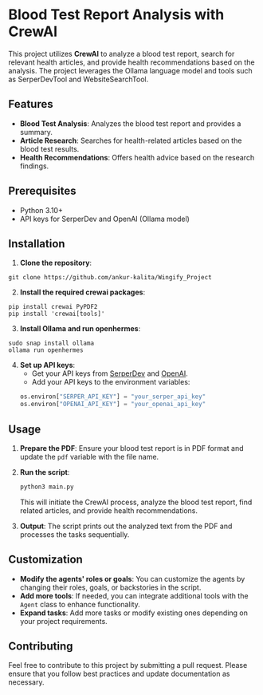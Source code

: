 # Blood Test Report Analysis with CrewAI

This project utilizes **CrewAI** to analyze a blood test report, search for relevant health articles, and provide health recommendations based on the analysis. The project leverages the Ollama language model and tools such as SerperDevTool and WebsiteSearchTool.

## Features
- **Blood Test Analysis**: Analyzes the blood test report and provides a summary.
- **Article Research**: Searches for health-related articles based on the blood test results.
- **Health Recommendations**: Offers health advice based on the research findings.

## Prerequisites
- Python 3.10+
- API keys for SerperDev and OpenAI (Ollama model)

## Installation
1. **Clone the repository**:
```
git clone https://github.com/ankur-kalita/Wingify_Project
```

2. **Install the required crewai packages**:
```
pip install crewai PyPDF2
pip install 'crewai[tools]'                                                                                    

```
3. **Install Ollama and run openhermes**:
```
sudo snap install ollama
ollama run openhermes
```

4. **Set up API keys**:
    - Get your API keys from [SerperDev](https://serper.dev/) and [OpenAI](https://openai.com/).
    - Add your API keys to the environment variables:
    ```python
    os.environ["SERPER_API_KEY"] = "your_serper_api_key"
    os.environ["OPENAI_API_KEY"] = "your_openai_api_key"
    ```
## Usage

1. **Prepare the PDF**: Ensure your blood test report is in PDF format and update the `pdf` variable with the file name.

2. **Run the script**:
    ```bash
    python3 main.py
    ```
    This will initiate the CrewAI process, analyze the blood test report, find related articles, and provide health recommendations.

3. **Output**: The script prints out the analyzed text from the PDF and processes the tasks sequentially.

## Customization

- **Modify the agents' roles or goals**: You can customize the agents by changing their roles, goals, or backstories in the script.
- **Add more tools**: If needed, you can integrate additional tools with the `Agent` class to enhance functionality.
- **Expand tasks**: Add more tasks or modify existing ones depending on your project requirements.

## Contributing

Feel free to contribute to this project by submitting a pull request. Please ensure that you follow best practices and update documentation as necessary.



